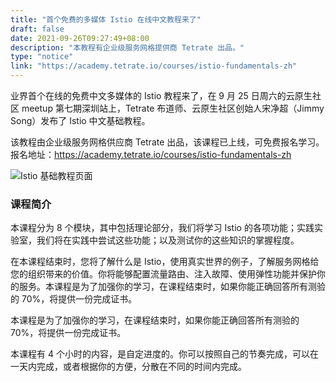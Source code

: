 ```yaml
---
title: "首个免费的多媒体 Istio 在线中文教程来了"
draft: false
date: 2021-09-26T09:27:49+08:00
description: "本教程有企业级服务网格提供商 Tetrate 出品。"
type: "notice"
link: "https://academy.tetrate.io/courses/istio-fundamentals-zh"
---
```


业界首个在线的免费中文多媒体的 Istio 教程来了，在 9 月 25 日周六的云原生社区 meetup 第七期深圳站上，Tetrate 布道师、云原生社区创始人宋净超（Jimmy Song）发布了 Istio 中文基础教程。

该教程由企业级服务网格供应商 Tetrate 出品，该课程已上线，可免费报名学习。报名地址：<https://academy.tetrate.io/courses/istio-fundamentals-zh>

![Istio 基础教程页面](https://tva1.sinaimg.cn/large/008i3skNly1gvb4ffykbrj60u00gwgn002.jpg)

### 课程简介

本课程分为 8 个模块，其中包括理论部分，我们将学习 Istio 的各项功能；实践实验室，我们将在实践中尝试这些功能；以及测试你的这些知识的掌握程度。

在本课程结束时，您将了解什么是 Istio，使用真实世界的例子，了解服务网格给您的组织带来的价值。你将能够配置流量路由、注入故障、使用弹性功能并保护你的服务。本课程是为了加强你的学习，在课程结束时，如果你能正确回答所有测验的 70%，将提供一份完成证书。

本课程是为了加强你的学习，在课程结束时，如果你能正确回答所有测验的 70%，将提供一份完成证书。

本课程有 4 个小时的内容，是自定进度的。你可以按照自己的节奏完成，可以在一天内完成，或者根据你的方便，分散在不同的时间内完成。

